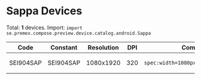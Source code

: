 # Sappa Devices

Total: **1** devices. Import: `import se.premex.compose.preview.device.catalog.android.Sappa`

| Code | Constant | Resolution | DPI | Compose Spec | Preview Usage |
|------|----------|------------|-----|-------------|---------------|
| SEI904SAP | SEI904SAP | 1080x1920 | 320 | `spec:width=1080px,height=1920px,dpi=320` | `@Preview(device = Sappa.SEI904SAP)` |

<!-- Generated automatically. Do not edit manually. -->
